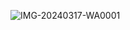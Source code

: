 ![IMG-20240317-WA0001](https://github.com/w20427/selfhelpbook/assets/94058941/bd1342bc-2674-4610-adfa-c33872c61da4)
